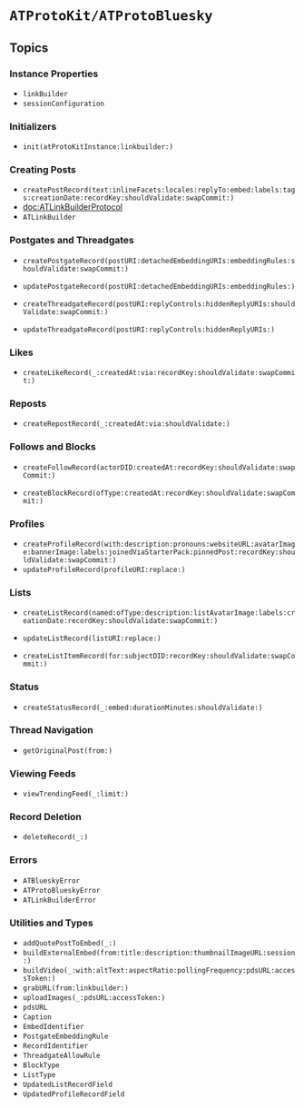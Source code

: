 # ``ATProtoKit/ATProtoBluesky``

## Topics

### Instance Properties

- ``linkBuilder``
- ``sessionConfiguration``

### Initializers

- ``init(atProtoKitInstance:linkbuilder:)``

### Creating Posts

- ``createPostRecord(text:inlineFacets:locales:replyTo:embed:labels:tags:creationDate:recordKey:shouldValidate:swapCommit:)``
- <doc:ATLinkBuilderProtocol>
- ``ATLinkBuilder``

### Postgates and Threadgates

- ``createPostgateRecord(postURI:detachedEmbeddingURIs:embeddingRules:shouldValidate:swapCommit:)``
- ``updatePostgateRecord(postURI:detachedEmbeddingURIs:embeddingRules:)``

- ``createThreadgateRecord(postURI:replyControls:hiddenReplyURIs:shouldValidate:swapCommit:)``
- ``updateThreadgateRecord(postURI:replyControls:hiddenReplyURIs:)``

### Likes

- ``createLikeRecord(_:createdAt:via:recordKey:shouldValidate:swapCommit:)``

### Reposts

- ``createRepostRecord(_:createdAt:via:shouldValidate:)``

### Follows and Blocks

- ``createFollowRecord(actorDID:createdAt:recordKey:shouldValidate:swapCommit:)``

- ``createBlockRecord(ofType:createdAt:recordKey:shouldValidate:swapCommit:)``

### Profiles

- ``createProfileRecord(with:description:pronouns:websiteURL:avatarImage:bannerImage:labels:joinedViaStarterPack:pinnedPost:recordKey:shouldValidate:swapCommit:)``
- ``updateProfileRecord(profileURI:replace:)``

### Lists

- ``createListRecord(named:ofType:description:listAvatarImage:labels:creationDate:recordKey:shouldValidate:swapCommit:)``
- ``updateListRecord(listURI:replace:)``

- ``createListItemRecord(for:subjectDID:recordKey:shouldValidate:swapCommit:)``

### Status

- ``createStatusRecord(_:embed:durationMinutes:shouldValidate:)``

<!--### Starter Packs-->

<!--### Feed Generators-->

<!--### Labeler Services-->

### Thread Navigation

- ``getOriginalPost(from:)``

### Viewing Feeds

- ``viewTrendingFeed(_:limit:)``

### Record Deletion

- ``deleteRecord(_:)``

### Errors

- ``ATBlueskyError``
- ``ATProtoBlueskyError``
- ``ATLinkBuilderError``

### Utilities and Types

- ``addQuotePostToEmbed(_:)``
- ``buildExternalEmbed(from:title:description:thumbnailImageURL:session:)``
- ``buildVideo(_:with:altText:aspectRatio:pollingFrequency:pdsURL:accessToken:)``
- ``grabURL(from:linkbuilder:)``
- ``uploadImages(_:pdsURL:accessToken:)``
- ``pdsURL``
- ``Caption``
- ``EmbedIdentifier``
- ``PostgateEmbeddingRule``
- ``RecordIdentifier``
- ``ThreadgateAllowRule``
- ``BlockType``
- ``ListType``
- ``UpdatedListRecordField``
- ``UpdatedProfileRecordField``
